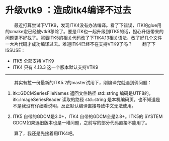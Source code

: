# 升级vtk9 ：造成itk4编译不过去

&emsp;&emsp;最近打算尝试下VTK9，发现ITK4没有办法编译。看了下错误，ITK的glue用的cmake宏已经被vtk9移除了。要是ITK也一起升级到ITK5的话，担心升级带来的问题更不好找了。照着ITK5的相关代码改了下TIK4.13相关语法，改了好几个文件一大片代码才成功编译过去。难道ITK4已经不在支持VTK9了吗？
&emsp;&emsp;翻了下ISSUSE：
* ITK5 全部支持 VTK9
* ITK4 只有 4.13.3 这一个版本默认支持VTK9

---

&emsp;&emsp;其实有拉一份最新的ITK5.2的master试用下，刚编译完就遇到俩问题：  

1. itk::GDCMSeriesFileNames 返回文件路径 std::string 编码是UTF8的，itk::ImageSeriesReader 读取的路径 std::string 是本机编码页。也不知道是不是我没有仔细看说明，反正默认编译直接导致中文无法使用。

2. ITK5 自带的GDCM是3.0+，ITK4 自带的GDCM全是2.8+。ITK5的 SYSTEM GDCM如果选旧版本也是一堆问题，之前写的部分代码直接不能用了。


&emsp;&emsp;算了，我还是先接着用ITK4吧。
